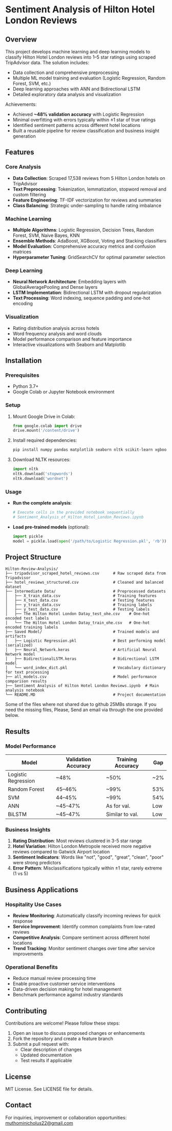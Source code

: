 # Sentiment Analysis of Hilton Hotel London Reviews

## Overview

This project develops machine learning and deep learning models to classify Hilton Hotel London reviews into 1–5 star ratings using scraped TripAdvisor data. The solution includes:
- Data collection and comprehensive preprocessing
- Multiple ML model training and evaluation (Logistic Regression, Random Forest, SVM, etc.)
- Deep learning approaches with ANN and Bidirectional LSTM
- Detailed exploratory data analysis and visualization

Achievements:
- Achieved **~48% validation accuracy** with Logistic Regression
- Minimal overfitting with errors typically within ±1 star of true ratings
- Identified sentiment patterns across different hotel locations
- Built a reusable pipeline for review classification and business insight generation

## Features

### Core Analysis
- **Data Collection**: Scraped 17,538 reviews from 5 Hilton London hotels on TripAdvisor
- **Text Preprocessing**: Tokenization, lemmatization, stopword removal and custom filtering
- **Feature Engineering**: TF-IDF vectorization for reviews and summaries
- **Class Balancing**: Strategic under-sampling to handle rating imbalance

### Machine Learning
- **Multiple Algorithms**: Logistic Regression, Decision Trees, Random Forest, SVM, Naive Bayes, KNN
- **Ensemble Methods**: AdaBoost, XGBoost, Voting and Stacking classifiers
- **Model Evaluation**: Comprehensive accuracy metrics and confusion matrices
- **Hyperparameter Tuning**: GridSearchCV for optimal parameter selection

### Deep Learning
- **Neural Network Architecture**: Embedding layers with GlobalAveragePooling and Dense layers
- **LSTM Implementation**: Bidirectional LSTM with dropout regularization
- **Text Processing**: Word indexing, sequence padding and one-hot encoding

### Visualization
- Rating distribution analysis across hotels
- Word frequency analysis and word clouds
- Model performance comparison and feature importance
- Interactive visualizations with Seaborn and Matplotlib

## Installation

### Prerequisites
- Python 3.7+
- Google Colab or Jupyter Notebook environment

### Setup
1. Mount Google Drive in Colab:
   ```python
   from google.colab import drive
   drive.mount('/content/drive')
   ```

2. Install required dependencies:
   ```bash
   pip install numpy pandas matplotlib seaborn nltk scikit-learn xgboost tensorflow wordcloud yellowbrick
   ```

3. Download NLTK resources:
   ```python
   import nltk
   nltk.download('stopwords')
   nltk.download('wordnet')
   ```

### Usage
- **Run the complete analysis**:
  ```python
  # Execute cells in the provided notebook sequentially
  # Sentiment_Analysis_of_Hilton_Hotel_London_Reviews.ipynb
  ```

- **Load pre-trained models** (optional):
  ```python
  import pickle
  model = pickle.load(open('/path/to/Logistic Regression.pkl', 'rb'))
  ```

## Project Structure
```
Hilton-Review-Analysis/
├── tripadvisor_scraped_hotel_reviews.csv      # Raw scraped data from Tripadvisor
├── hotel_reviews_structured.csv               # Cleaned and balanced dataset
├── Intermediate Data/                         # Preprocessed datasets
│   ├── X_train_data.csv                       # Training features
│   ├── X_test_data.csv                        # Testing features
│   ├── y_train_data.csv                       # Training labels
│   ├── y_test_data.csv                        # Testing labels
│   ├── The Hilton Hotel London Datay_test_ohe.csv    # One-hot encoded test labels
│   └── The Hilton Hotel London Datay_train_ohe.csv   # One-hot encoded training labels
├── Saved Model/                               # Trained models and artifacts
│   ├── Logistic Regression.pkl                # Best performing model (serialized)
│   ├── Neural_Network.keras                   # Artificial Neural Network model
│   ├── BidirectionalLSTM.keras                # Bidirectional LSTM model
│   └── word_index_dict.pkl                    # Vocabulary dictionary for text processing
├── all_models.csv                             # Model performance comparison results
├── Sentiment Analysis of Hilton Hotel London Reviews.ipynb  # Main analysis notebook
└── README.MD                                  # Project documentation
```
Some of the files where not shared due to github 25MBs storage. If you need the missing files, Please, Send an email via through the one provided below.
## Results

### Model Performance
| Model               | Validation Accuracy | Training Accuracy | Gap  |
| ------------------- | ------------------- | ----------------- | ---- |
| Logistic Regression | ~48%             | ~50%             | ~2% |
| Random Forest       | 45–46%              | ~99%             | 53%  |
| SVM                 | 44–45%              | \~99%             | 54%  |
| ANN                 | \~45–47%            | As for val.   | Low  |
| BiLSTM              | \~45–47%            | Similar to val.   | Low

### Business Insights
1. **Rating Distribution**: Most reviews clustered in 3-5 star range
2. **Hotel Variation**: Hilton London Metropole received more negative reviews compared to Gatwick Airport location
3. **Sentiment Indicators**: Words like "not", "good", "great", "clean", "poor" were strong predictors
4. **Error Pattern**: Misclassifications typically within ±1 star, rarely extreme (1 vs 5)

## Business Applications

### Hospitality Use Cases
- **Review Monitoring**: Automatically classify incoming reviews for quick response
- **Service Improvement**: Identify common complaints from low-rated reviews
- **Competitive Analysis**: Compare sentiment across different hotel locations
- **Trend Tracking**: Monitor sentiment changes over time after service improvements

### Operational Benefits
- Reduce manual review processing time
- Enable proactive customer service interventions
- Data-driven decision making for hotel management
- Benchmark performance against industry standards

## Contributing

Contributions are welcome! Please follow these steps:
1. Open an issue to discuss proposed changes or enhancements
2. Fork the repository and create a feature branch
3. Submit a pull request with:
   - Clear description of changes
   - Updated documentation
   - Test results if applicable

## License
MIT License. See LICENSE file for details.

## Contact

For inquiries, improvement or collaboration opportunities: muthominicholus22@gmail.com

